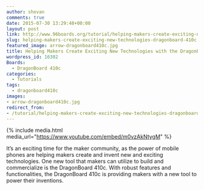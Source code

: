 ```yaml
---
author: shovan
comments: true
date: 2015-07-30 13:29:48+00:00
layout: post
link: http://www.96boards.org/tutorial/helping-makers-create-exciting-new-technologies-dragonboard-410c/
slug: helping-makers-create-exciting-new-technologies-dragonboard-410c
featured_image: arrow-dragonboard410c.jpg
title: Helping Makers Create Exciting New Technologies with the DragonBoard 410c
wordpress_id: 16302
Boards:
  - DragonBoard 410c
categories:
  - Tutorials
tags:
  - dragonboard410c
images:
- arrow-dragonboard410c.jpg
redirect_from:
- /tutorial/helping-makers-create-exciting-new-technologies-dragonboard-410c/
---
```

{% include media.html media_url="https://www.youtube.com/embed/m0vzAkNtygM" %}

It’s an exciting time for the maker community, as the power of mobile phones are helping makers create and invent new and exciting technologies. One new tool that makers can utilize to build and commercialize is the DragonBoard 410c. With robust features and functionalities, the DragonBoard 410c is providing makers with a new tool to power their inventions.
